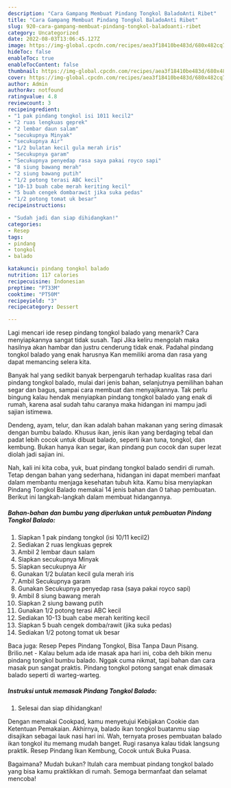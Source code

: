 ```yaml
---
description: "Cara Gampang Membuat Pindang Tongkol BaladoAnti Ribet"
title: "Cara Gampang Membuat Pindang Tongkol BaladoAnti Ribet"
slug: 920-cara-gampang-membuat-pindang-tongkol-baladoanti-ribet
category: Uncategorized
date: 2022-08-03T13:06:45.127Z
image: https://img-global.cpcdn.com/recipes/aea3f18410be483d/680x482cq70/pindang-tongkol-balado-foto-resep-utama.jpg
hideToc: false
enableToc: true
enableTocContent: false
thumbnail: https://img-global.cpcdn.com/recipes/aea3f18410be483d/680x482cq70/pindang-tongkol-balado-foto-resep-utama.jpg
cover: https://img-global.cpcdn.com/recipes/aea3f18410be483d/680x482cq70/pindang-tongkol-balado-foto-resep-utama.jpg
author: Admin
authorAv: notfound
ratingvalue: 4.8
reviewcount: 3
recipeingredient:
- "1 pak pindang tongkol isi 1011 kecil2"
- "2 ruas lengkuas geprek"
- "2 lembar daun salam"
- "secukupnya Minyak"
- "secukupnya Air"
- "1/2 bulatan kecil gula merah iris"
- "Secukupnya garam"
- "Secukupnya penyedap rasa saya pakai royco sapi"
- "8 siung bawang merah"
- "2 siung bawang putih"
- "1/2 potong terasi ABC kecil"
- "10-13 buah cabe merah keriting kecil"
- "5 buah cengek dombarawit jika suka pedas"
- "1/2 potong tomat uk besar"
recipeinstructions:

- "Sudah jadi dan siap dihidangkan!"
categories:
- Resep
tags:
- pindang
- tongkol
- balado

katakunci: pindang tongkol balado 
nutrition: 117 calories
recipecuisine: Indonesian
preptime: "PT33M"
cooktime: "PT50M"
recipeyield: "3"
recipecategory: Dessert

---
```



Lagi mencari ide resep pindang tongkol balado yang menarik? Cara menyiapkannya sangat tidak susah. Tapi Jika keliru mengolah maka hasilnya akan hambar dan justru cenderung tidak enak. Padahal pindang tongkol balado yang enak harusnya Kan memiliki aroma dan rasa yang dapat memancing selera kita.


Banyak hal yang sedikit banyak berpengaruh terhadap kualitas rasa dari pindang tongkol balado, mulai dari jenis bahan, selanjutnya pemilihan bahan segar dan bagus, sampai cara membuat dan menyajikannya. Tak perlu bingung kalau hendak menyiapkan pindang tongkol balado yang enak di rumah, karena asal sudah tahu caranya maka hidangan ini mampu jadi sajian istimewa.

Dendeng, ayam, telur, dan ikan adalah bahan makanan yang sering dimasak dengan bumbu balado. Khusus ikan, jenis ikan yang berdaging tebal dan padat lebih cocok untuk dibuat balado, seperti ikan tuna, tongkol, dan kembung. Bukan hanya ikan segar, ikan pindang pun cocok dan super lezat diolah jadi sajian ini.


Nah, kali ini kita coba, yuk, buat pindang tongkol balado sendiri di rumah. Tetap dengan bahan yang sederhana, hidangan ini dapat memberi manfaat dalam membantu menjaga kesehatan tubuh kita. Kamu bisa menyiapkan Pindang Tongkol Balado memakai 14 jenis bahan dan 0 tahap pembuatan. Berikut ini langkah-langkah dalam membuat hidangannya.

<!--inarticleads1-->

##### Bahan-bahan dan bumbu yang diperlukan untuk pembuatan Pindang Tongkol Balado:

1. Siapkan 1 pak pindang tongkol (isi 10/11 kecil2)
1. Sediakan 2 ruas lengkuas geprek
1. Ambil 2 lembar daun salam
1. Siapkan secukupnya Minyak
1. Siapkan secukupnya Air
1. Gunakan 1/2 bulatan kecil gula merah iris
1. Ambil Secukupnya garam
1. Gunakan Secukupnya penyedap rasa (saya pakai royco sapi)
1. Ambil 8 siung bawang merah
1. Siapkan 2 siung bawang putih
1. Gunakan 1/2 potong terasi ABC kecil
1. Sediakan 10-13 buah cabe merah keriting kecil
1. Siapkan 5 buah cengek domba/rawit (jika suka pedas)
1. Sediakan 1/2 potong tomat uk besar


Baca juga: Resep Pepes Pindang Tongkol, Bisa Tanpa Daun Pisang. Brilio.net - Kalau belum ada ide masak apa hari ini, coba deh bikin menu pindang tongkol bumbu balado. Nggak cuma nikmat, tapi bahan dan cara masak pun sangat praktis. Pindang tongkol potong sangat enak dimasak balado seperti di warteg-warteg. 

<!--inarticleads2-->

##### Instruksi untuk memasak Pindang Tongkol Balado:


1. Selesai dan siap dihidangkan!

Dengan memakai Cookpad, kamu menyetujui Kebijakan Cookie dan Ketentuan Pemakaian. Akhirnya, balado ikan tongkol buatanmu siap disajikan sebagai lauk nasi hari ini. Wah, ternyata proses pembuatan balado ikan tongkol itu memang mudah banget. Rugi rasanya kalau tidak langsung praktik. Resep Pindang Ikan Kembung, Cocok untuk Buka Puasa. 

Bagaimana? Mudah bukan? Itulah cara membuat pindang tongkol balado yang bisa kamu praktikkan di rumah. Semoga bermanfaat dan selamat mencoba!
